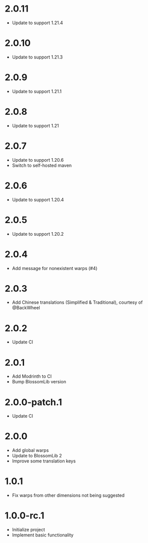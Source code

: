 # 2.0.11

* Update to support 1.21.4

# 2.0.10

* Update to support 1.21.3

# 2.0.9

* Update to support 1.21.1

# 2.0.8

* Update to support 1.21

# 2.0.7

* Update to support 1.20.6
* Switch to self-hosted maven

# 2.0.6

* Update to support 1.20.4

# 2.0.5

* Update to support 1.20.2

# 2.0.4

* Add message for nonexistent warps (#4)

# 2.0.3

* Add Chinese translations (Simplified & Traditional), courtesy of @BackWheel

# 2.0.2

* Update CI

# 2.0.1

* Add Modrinth to CI
* Bump BlossomLib version

# 2.0.0-patch.1

* Update CI

# 2.0.0

* Add global warps
* Update to BlossomLib 2
* Improve some translation keys

# 1.0.1

* Fix warps from other dimensions not being suggested

# 1.0.0-rc.1

* Initialize project
* Implement basic functionality
